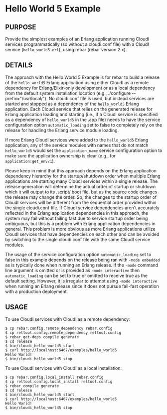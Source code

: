 # Hello World 5 Example

## PURPOSE

Provide the simplest examples of an Erlang application running
CloudI services programmatically (so without a cloudi.conf file)
with a CloudI service (`hello_world5.erl`), using rebar (rebar version 2.x).

## DETAILS

The approach with the Hello World 5 Example is for rebar to build a release
of the `hello_world5` Erlang application using either CloudI as a remote
dependency for Erlang/Elixir-only development or as
a local dependency from the default system installation location
(e.g., ./configure --prefix="/usr/local/").  No cloudi.conf file
is used, but instead services are started and stopped as a dependency of
the `hello_world5` Erlang application.  Each CloudI service that relies on
the generated release for Erlang application loading and starting
(i.e., if a CloudI service is specified as a dependency of
 `hello_world5` in the .app file) needs to have the
service configuration option `automatic_loading` set to false to completely
rely on the release for handling the Erlang service module loading.

If more Erlang CloudI services were added to the `hello_world5` Erlang
application, any of the service modules with names that do not match
`hello_world5` would set the `application_name` service configuration option
to make sure the application ownership is clear
(e.g., for `application:get_env/1`).

Please keep in mind that this approach depends on the Erlang application
dependency hierarchy for the startup/shutdown order when multiple
Erlang applications are starting many CloudI services within a single release.
The release generation will determine the actual order of startup or shutdown
which it will output to its .script/.boot file, but as the source code changes
the release may change the order.  So, the changes to the startup order of
CloudI services will be different from the sequential order provided within the
single cloudi.conf file.  If CloudI service dependencies aren't accurately
reflected in the Erlang application dependencies in this approach, the system
may fail without failing fast due to service startup order being ambiguous,
but this is a problem with Erlang application dependencies in general.
This problem is more obvious as more Erlang applications utilize CloudI
services that have dependencies on each other and can be avoided by switching
to the single cloudi.conf file with the same CloudI service modules.

The usage of the service configuration option `automatic_loading` set to false
in this example depends on the release being ran with `-mode embedded` as is
typically done when running an Erlang release.  If the `-mode` command line
argument is omitted or is provided as `-mode interactive` then
`automatic_loading` can be set to true or omitted to receive true as the
default setting.  However, it is irregular to attempt using `-mode interactive`
when running an Erlang release since it does not pursue fail-fast operation
with a production deployment.

## USAGE

To use CloudI services with CloudI as a remote dependency:

    $ cp rebar.config.remote_dependency rebar.config
    $ cp reltool.config.remote_dependency reltool.config
    $ rebar get-deps compile generate
    $ cd release
    $ bin/cloudi_hello_world5 start
    $ curl http://localhost:6467/examples/hello_world5
    Hello World!
    $ bin/cloudi_hello_world5 stop

To use CloudI services with CloudI as a local installation:

    $ cp rebar.config.local_install rebar.config
    $ cp reltool.config.local_install reltool.config
    $ rebar compile generate
    $ cd release
    $ bin/cloudi_hello_world5 start
    $ curl http://localhost:6467/examples/hello_world5
    Hello World!
    $ bin/cloudi_hello_world5 stop

